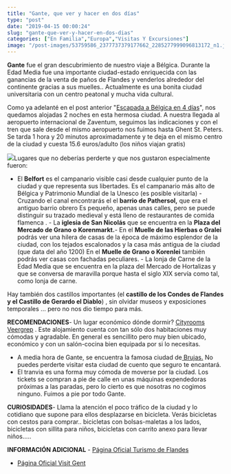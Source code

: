 ```yaml
---
title: "Gante, que ver y hacer en dos días"
type: "post"
date: "2019-04-15 00:00:24"
slug: "gante-que-ver-y-hacer-en-dos-dias"
categories: ["En Familia","Europa","Visitas Y Excursiones"]
image: "/post-images/53759586_2377737379177662_2285277999096813172_n1.jpg"
---
```


**Gante** fue el gran descubrimiento de nuestro viaje a Bélgica. Durante la Edad Media fue una importante ciudad-estado enriquecida con las ganancias de la venta de paños de Flandes y venderlos alrededor del continente gracias a sus muelles.. Actualmente es una bonita ciudad universitaria con un centro peatonal y mucha vida cultural.  
  
Como ya adelanté en el post anterior "[Escapada a Bélgica en 4 días](<http://Gante fue el gran descubrimiento de esta escapada a Bélgica. Durante la Edad Media fue una importante ciudad-estado enriquecida con las ganancias de la venta de paños de Flandes y venderlos alrededor del continente gracias a sus muelles.. Actualmente es una bonita ciudad universitaria con un centro peatonal y mucha vida cultural. Como ya adelanté en el post anterior "Escapada a Bélgica en 4 días", nos quedamos alojadas 2 noches en esta hermosa ciudad. A nuestra llegada al aeropuerto internacional de Zaventum, seguimos las indicaciones y con el tren que sale desde el mismo aeropuerto nos fuimos hasta Ghent St. Peters. Lugares que no deberías perderte y que nos gustaron especialmente fueron: - El Belfort es el campanario visible casi desde cualquier punto de la ciudad y que representa sus libertades. Es el campanario más alto de Bélgica y Patrimonio Mundial de la Unesco (es posible visitarla) - Cruzando el canal encontrarás el el barrio de Pathersol, que era el antiguo barrio obrero Es pequeño, apenas unas calles, pero se puede distinguir su trazado medieval y está lleno de restaurantes de comida flamenca . - La iglesia de San Nicolás que se encuentra en la Plaza del Mercado de Grano o Korenmarkt. - En el Muelle de las Hierbas o Gralei podrás ver una hilera de casas de la época de máximo esplendor de la ciudad, con los tejados escalonados y la casa más antigua de la ciudad (que data del año 1200) En el Muelle de Grano o Korenlei también podrás ver casas con fachadas peculiares. - La lonja de Carne de la Edad Media que se encuentra en la plaza del Mercado de Hortalizas y que se conversa de maravilla porque hasta el siglo XIX servía como tal, como lonja de carne. Hay también dos castillos importantes (el castillo de los Condes de Flandes y el Castillo de Gerardo el Diablo) , sin olvidar museos y exposiciones temporales ... pero no nos dio tiempo para más ... RECOMENDACIONES Un lugar económico dónde dormir? Cityrooms Veergrep . Este alojamiento cuenta con tan sólo dos habitaciones muy cómodas y agradable. En general es sencillito pero muy bien ubicado, económico y con un salón-cocina bien equipada por si lo necesitas. A media hora de Gante, se encuentra la famosa ciudad de Brujas CURIOSIDADES INFORMACIÓN ADICIONAL Página Oficial Visit Flandes Página Oficial Visit Gent>)", nos quedamos alojadas 2 noches en esta hermosa ciudad. A nuestra llegada al aeropuerto internacional de Zaventum, seguimos las indicaciones y con el tren que sale desde el mismo aeropuerto nos fuimos hasta Ghent St. Peters. Se tarda 1 hora y 20 minutos aproximadamente y te deja en el mismo centro de la ciudad y cuesta 15.6 euros/adulto (los niños viajan gratis)  
  
![](/post-images/53759586_2377737379177662_2285277999096813172_n1.jpg)Lugares que no deberías perderte y que nos gustaron especialmente fueron:  
  
- El **Belfort** es el campanario visible casi desde cualquier punto de la ciudad y que representa sus libertades. Es el campanario más alto de Bélgica y Patrimonio Mundial de la Unesco (es posible visitarla) - Cruzando el canal encontrarás el el **barrio de Pathersol,** que era el antiguo barrio obrero Es pequeño, apenas unas calles, pero se puede distinguir su trazado medieval y está lleno de restaurantes de comida flamenca . - La **iglesia de San Nicolás** que se encuentra en la **Plaza del Mercado de Grano o Korenmarkt.**- En el **Muelle de las Hierbas o Gralei**  podrás ver una hilera de casas de la época de máximo esplendor de la ciudad, con los tejados escalonados y la casa más antigua de la ciudad (que data del año 1200) En el **Muelle de Grano o Korenlei** también podrás ver casas con fachadas peculiares. - La lonja de Carne de la Edad Media que se encuentra en la plaza del Mercado de Hortalizas y que se conversa de maravilla porque hasta el siglo XIX servía como tal, como lonja de carne.  
  
Hay también dos castillos importantes (el **castillo de los Condes de Flandes y el Castillo de Gerardo el Diablo**) , sin olvidar museos y exposiciones temporales ... pero no nos dio tiempo para más.  
  
**RECOMENDACIONES**- Un lugar económico dónde dormir? [Cityrooms Veergrep](https://www.booking.com/hotel/be/veergrep.en.html?aid=1294466&no_rooms=1&group_adults=1) . Este alojamiento cuenta con tan sólo dos habitaciones muy cómodas y agradable. En general es sencillito pero muy bien ubicado, económico y con un salón-cocina bien equipada por si lo necesitas.
- A media hora de Gante, se encuentra la famosa ciudad de[ Brujas.](http://www.missviajes.com/brujas-viejo-flandes-7014/) No puedes perderte visitar esta ciudad de cuento que seguro te encantará.
- El tranvia es una forma muy cómoda de moverse por la ciudad. Los tickets se compran a pie de calle en unas máquinas expendedoras próximas a las paradas, pero lo cierto es que nosotras no cogimos ninguno. Fuimos a pie por todo Gante.

**CURIOSIDADES**- Llama la atención el poco tráfico de la ciudad y lo cotidiano que supone para ellos desplazarse en bicicleta. Verás bicicletas con cestos para comprar.. bicicletas con bolsas-maletas a los lados, bicicletas con sillita para niños, bicicletas con carrito anexo para llevar niños.....

**INFORMACIÓN ADICIONAL** - [Página Oficial Turismo de Flandes ](https://www.visitflanders.com/es/destinos/gante/)
- [Página Oficial Visit Gent](https://visit.gent.be/es)